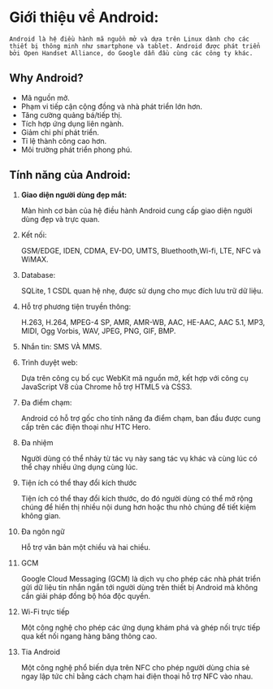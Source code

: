 # Giới thiệu về Android:
    Android là hệ điều hành mã nguồn mở và dựa trên Linux dành cho các thiết bị thông minh như smartphone và tablet. Android được phát triển bởi Open Handset Alliance, do Google dẫn đầu cùng các công ty khác.

## Why Android?
- Mã nguồn mở.
- Phạm vi tiếp cận cộng đồng và nhà phát triển lớn hơn.
- Tăng cường quảng bá/tiếp thị.
- Tích hợp ứng dụng liên ngành.
- Giảm chi phí phát triển.
- Tỉ lệ thành công cao hơn.
- Môi trường phát triển phong phú.

## Tính năng của Android:
1. <b>Giao diện người  dùng đẹp mắt:</b>
    
    Màn hình cơ bản của hệ điều hành Android cung cấp giao diện người dùng đẹp và trực quan.
2. Kết nối:
    
    GSM/EDGE, IDEN, CDMA, EV-DO, UMTS, Bluethooth,Wi-fi, LTE, NFC và WiMAX.
3. Database:
    
    SQLite, 1 CSDL quan hệ nhẹ, được sử dụng cho mục đích lưu trữ dữ liệu.
4. Hỗ trợ phương tiện truyền thông:
    
    H.263, H.264, MPEG-4 SP, AMR, AMR-WB, AAC, HE-AAC, AAC 5.1, MP3, MIDI, Ogg Vorbis, WAV, JPEG, PNG, GIF, BMP.
5. Nhắn tin:
    SMS VÀ MMS.
6. Trình duyệt web:
    
    Dựa trên công cụ bố cục WebKit mã nguồn mở, kết hợp với công cụ JavaScript V8 của Chrome hỗ trợ HTML5 và CSS3.
7. Đa điểm chạm:

    Android có hỗ trợ gốc cho tính năng đa điểm chạm, ban đầu được cung cấp trên các điện thoại như HTC Hero.

8. Đa nhiệm

    Người dùng có thể nhảy từ tác vụ này sang tác vụ khác và cùng lúc có thể chạy nhiều ứng dụng cùng lúc.

9.	Tiện ích có thể thay đổi kích thước

    Tiện ích có thể thay đổi kích thước, do đó người dùng có thể mở rộng chúng để hiển thị nhiều nội dung hơn hoặc thu nhỏ chúng để tiết kiệm không gian.

10.	Đa ngôn ngữ

    Hỗ trợ văn bản một chiều và hai chiều.

11.	GCM

    Google Cloud Messaging (GCM) là dịch vụ cho phép các nhà phát triển gửi dữ liệu tin nhắn ngắn tới người dùng trên thiết bị Android mà không cần giải pháp đồng bộ hóa độc quyền.

12.	Wi-Fi trực tiếp

    Một công nghệ cho phép các ứng dụng khám phá và ghép nối trực tiếp qua kết nối ngang hàng băng thông cao.

13.	Tia Android

    Một công nghệ phổ biến dựa trên NFC cho phép người dùng chia sẻ ngay lập tức chỉ bằng cách chạm hai điện thoại hỗ trợ NFC vào nhau.